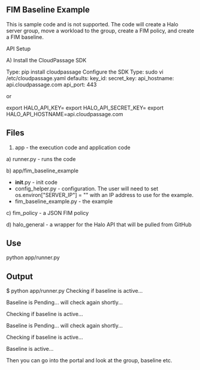 FIM Baseline Example
-

This is sample code and is not supported.  The code will create a Halo server group, move a workload to the group,
create a FIM policy, and create a FIM baseline.

API Setup

A) Install the CloudPassage SDK

Type: pip install cloudpassage
Configure the SDK
Type: sudo vi /etc/cloudpassage.yaml
defaults:
key_id: 
secret_key: 
api_hostname: api.cloudpassage.com
api_port: 443

or

export HALO_API_KEY=
export HALO_API_SECRET_KEY=
export HALO_API_HOSTNAME=api.cloudpassage.com

Files
-

1) app - the execution code and application code

a) runner.py - runs the code

b) app/fim_baseline_example

- __init__.py - init code
- config_helper.py - configuration.  The user will need to set os.environ["SERVER_IP"] = "" with an IP address to use
for the example.
- fim_baseline_example.py - the example

c) fim_policy - a JSON FIM policy

d) halo_general - a wrapper for the Halo API that will be pulled from GitHub

Use
-

python app/runner.py

Output
-

$ python app/runner.py
Checking if baseline is active...

Baseline is Pending... will check again shortly...

Checking if baseline is active...

Baseline is Pending... will check again shortly...

Checking if baseline is active...

Baseline is active...

Then you can go into the portal and look at the group, baseline etc.
